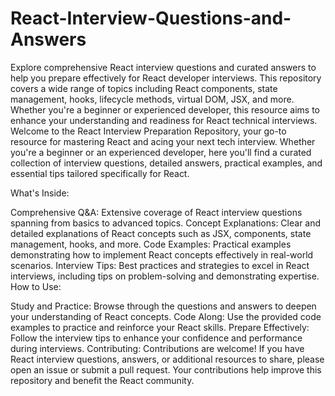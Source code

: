 # React-Interview-Questions-and-Answers
Explore comprehensive React interview questions and curated answers to help you prepare effectively for React developer interviews. This repository covers a wide range of topics including React components, state management, hooks, lifecycle methods, virtual DOM, JSX, and more. Whether you're a beginner or experienced developer, this resource aims to enhance your understanding and readiness for React technical interviews. 
Welcome to the React Interview Preparation Repository, your go-to resource for mastering React and acing your next tech interview. Whether you're a beginner or an experienced developer, here you'll find a curated collection of interview questions, detailed answers, practical examples, and essential tips tailored specifically for React.

What's Inside:

Comprehensive Q&A: Extensive coverage of React interview questions spanning from basics to advanced topics.
Concept Explanations: Clear and detailed explanations of React concepts such as JSX, components, state management, hooks, and more.
Code Examples: Practical examples demonstrating how to implement React concepts effectively in real-world scenarios.
Interview Tips: Best practices and strategies to excel in React interviews, including tips on problem-solving and demonstrating expertise.
How to Use:

Study and Practice: Browse through the questions and answers to deepen your understanding of React concepts.
Code Along: Use the provided code examples to practice and reinforce your React skills.
Prepare Effectively: Follow the interview tips to enhance your confidence and performance during interviews.
Contributing:
Contributions are welcome! If you have React interview questions, answers, or additional resources to share, please open an issue or submit a pull request. Your contributions help improve this repository and benefit the React community.
